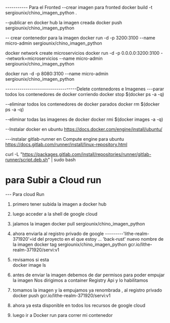 ----------- Para el Fronted
--crear imagen para fronted
   docker build -t sergiounix/chino_imagen_python .

  --publicar en docker hub la imagen creada
   docker push sergiounix/chino_imagen_python



-- crear contenedor para la imagen 
  docker run -d -p 3200:3100 --name micro-admin sergiounix/chino_imagen_python

  docker network create microservicios
  docker run -d -p 0.0.0.0:3200:3100 --network=microservicios --name micro-admin sergiounix/chino_imagen_python


docker run -d -p 8080:3100 --name micro-admin sergiounix/chino_imagen_python



-----------------------------------Delete contenedores e Imagenes
---parar todos los contenedores de docker corriendo
docker stop $(docker ps -a -q)

--eliminar todos los contenedores de docker parados
docker rm $(docker ps -a -q)


--eliminar todas las imagenes de docker 
docker rmi $(docker images -a -q)



--Instalar docker en ubuntu
https://docs.docker.com/engine/install/ubuntu/

---instalar gitlab-runner en Compute engine para ubuntu
https://docs.gitlab.com/runner/install/linux-repository.html


curl -L "https://packages.gitlab.com/install/repositories/runner/gitlab-runner/script.deb.sh" | sudo bash






# para Subir a Cloud run

--- Para cloud Run
1. primero tener subida la imagen a docker hub
2. luego acceder a la shell de google cloud
3. jalamos la imagen 
   docker pull sergiounix/chino_imagen_python
4. ahora enviarla al registro privado de google ---------'lithe-realm-371920'=id del proyecto en el que estoy   ... 'back-rust'  nuevo nombre de la imagen
   docker tag sergiounix/chino_imagen_python gcr.io/lithe-realm-371920/servi:v1
5. revisamos si esta    
  docker image ls
6. antes de enviar la imagen debemos de dar permisos para poder empujar la imagen
   Nos dirigimos a container Registry Api y lo habilitamos
7. tomamos la imagen y la empujamos ya renombrada , al registro privado
   docker push gcr.io/lithe-realm-371920/servi:v1
8. ahora ya esta disponible en todos los recursos de google cloud

9. luego ir a Docker run para correr mi contenedor